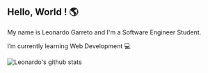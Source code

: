## Hello, World ! 🌎

My name is Leonardo Garreto and I'm a Software Engineer Student.

I’m currently learning Web Development 💻








![Leonardo's github stats](https://github-readme-stats.vercel.app/api?username=Nhed1&show_icons=true&theme=algolia)

<!--
**Nhed1/Nhed1** is a ✨ _special_ ✨ repository because its `README.md` (this file) appears on your GitHub profile.

Here are some ideas to get you started:

- 🔭 I’m currently working on ...
- 🌱 I’m currently learning ...
- 👯 I’m looking to collaborate on ...
- 🤔 I’m looking for help with ...
- 💬 Ask me about ...
- 📫 How to reach me: ...
- 😄 Pronouns: ...
- ⚡ Fun fact: ...
-->
